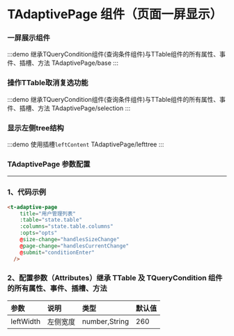 # TAdaptivePage 组件（页面一屏显示）


### 一屏展示组件

:::demo 继承TQueryCondition组件(查询条件组件)与TTable组件的所有属性、事件、插槽、方法
TAdaptivePage/base
:::

### 操作TTable取消复选功能

:::demo 继承TQueryCondition组件(查询条件组件)与TTable组件的所有属性、事件、插槽、方法
TAdaptivePage/selection
:::

### 显示左侧tree结构

:::demo 使用插槽`leftContent`
TAdaptivePage/lefttree
:::

### TAdaptivePage 参数配置

---

### 1、代码示例

```html
<t-adaptive-page
    title="用户管理列表"
    :table="state.table"
    :columns="state.table.columns"
    :opts="opts"
    @size-change="handlesSizeChange"
    @page-change="handlesCurrentChange"
    @submit="conditionEnter"
  />
```

### 2、配置参数（Attributes）继承 TTable 及 TQueryCondition 组件的所有属性、事件、插槽、方法

| 参数      | 说明     | 类型          | 默认值 |
| :-------- | :------- | :------------ | :----- |
| leftWidth | 左侧宽度 | number,String | 260    |


